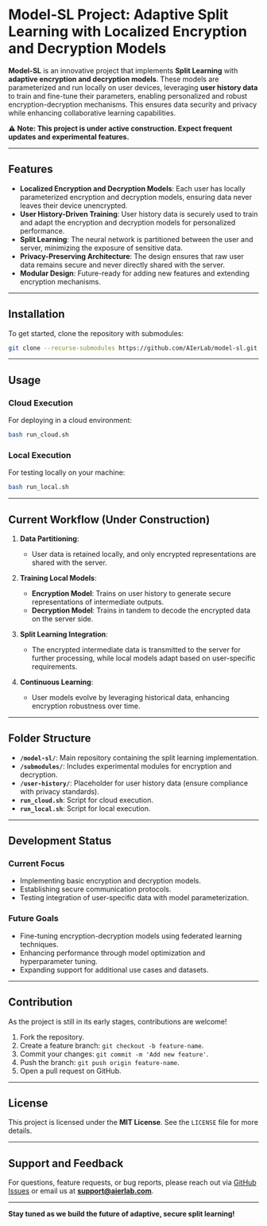 # Model-SL Project: Adaptive Split Learning with Localized Encryption and Decryption Models

**Model-SL** is an innovative project that implements **Split Learning** with **adaptive encryption and decryption models**. These models are parameterized and run locally on user devices, leveraging **user history data** to train and fine-tune their parameters, enabling personalized and robust encryption-decryption mechanisms. This ensures data security and privacy while enhancing collaborative learning capabilities.

**⚠️ Note: This project is under active construction. Expect frequent updates and experimental features.**

---

## Features

- **Localized Encryption and Decryption Models**: Each user has locally parameterized encryption and decryption models, ensuring data never leaves their device unencrypted.
- **User History-Driven Training**: User history data is securely used to train and adapt the encryption and decryption models for personalized performance.
- **Split Learning**: The neural network is partitioned between the user and server, minimizing the exposure of sensitive data.
- **Privacy-Preserving Architecture**: The design ensures that raw user data remains secure and never directly shared with the server.
- **Modular Design**: Future-ready for adding new features and extending encryption mechanisms.

---

## Installation

To get started, clone the repository with submodules:

```bash
git clone --recurse-submodules https://github.com/AIerLab/model-sl.git
```

---

## Usage

### Cloud Execution

For deploying in a cloud environment:

```bash
bash run_cloud.sh
```

### Local Execution

For testing locally on your machine:

```bash
bash run_local.sh
```

---

## Current Workflow (Under Construction)

1. **Data Partitioning**:
   - User data is retained locally, and only encrypted representations are shared with the server.
   
2. **Training Local Models**:
   - **Encryption Model**: Trains on user history to generate secure representations of intermediate outputs.
   - **Decryption Model**: Trains in tandem to decode the encrypted data on the server side.

3. **Split Learning Integration**:
   - The encrypted intermediate data is transmitted to the server for further processing, while local models adapt based on user-specific requirements.

4. **Continuous Learning**:
   - User models evolve by leveraging historical data, enhancing encryption robustness over time.

---

## Folder Structure

- **`/model-sl/`**: Main repository containing the split learning implementation.
- **`/submodules/`**: Includes experimental modules for encryption and decryption.
- **`/user-history/`**: Placeholder for user history data (ensure compliance with privacy standards).
- **`run_cloud.sh`**: Script for cloud execution.
- **`run_local.sh`**: Script for local execution.

---

## Development Status

### Current Focus
- Implementing basic encryption and decryption models.
- Establishing secure communication protocols.
- Testing integration of user-specific data with model parameterization.

### Future Goals
- Fine-tuning encryption-decryption models using federated learning techniques.
- Enhancing performance through model optimization and hyperparameter tuning.
- Expanding support for additional use cases and datasets.

---

## Contribution

As the project is still in its early stages, contributions are welcome! 

1. Fork the repository.
2. Create a feature branch: `git checkout -b feature-name`.
3. Commit your changes: `git commit -m 'Add new feature'`.
4. Push the branch: `git push origin feature-name`.
5. Open a pull request on GitHub.

---

## License

This project is licensed under the **MIT License**. See the `LICENSE` file for more details.

---

## Support and Feedback

For questions, feature requests, or bug reports, please reach out via [GitHub Issues](https://github.com/AIerLab/model-sl/issues) or email us at **support@aierlab.com**.

---

**Stay tuned as we build the future of adaptive, secure split learning!**
